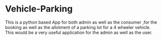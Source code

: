 # Vehicle-Parking
This is a python based App for both admin as well as the consumer ,for the booking as well as the allotment of a parking lot for a 4 wheeler vehicle.
This would be a very useful application for the admin as well as the user.
